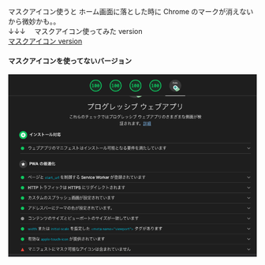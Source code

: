 マスクアイコン使うと ホーム画面に落とした時に Chrome のマークが消えないから微妙かも。。  
↓↓↓ 　マスクアイコン使ってみた version  
[マスクアイコン version](https://github.com/ryosuke1256/pwa-sample/tree/maskable)

#### マスクアイコンを使ってないバージョン  
<img src="https://github.com/ryosuke1256/image/blob/main/pwa3.png" />
